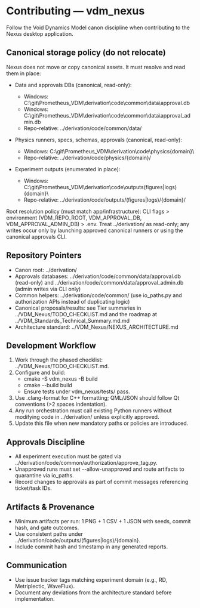 # Contributing — vdm_nexus

Follow the Void Dynamics Model canon discipline when contributing to the Nexus desktop application.

## Canonical storage policy (do not relocate)

Nexus does not move or copy canonical assets. It must resolve and read them in place:

- Data and approvals DBs (canonical, read-only):
  - Windows: C:\git\Prometheus_VDM\derivation\code\common\data\approval.db
  - Windows: C:\git\Prometheus_VDM\derivation\code\common\data\approval_admin.db
  - Repo-relative: ../derivation/code/common/data/

- Physics runners, specs, schemas, approvals (canonical, read-only):
  - Windows: C:\git\Prometheus_VDM\derivation\code\physics\{domain}\
  - Repo-relative: ../derivation/code/physics/{domain}/

- Experiment outputs (enumerated in place):
  - Windows: C:\git\Prometheus_VDM\derivation\code\outputs\(figures|logs)\{domain}\
  - Repo-relative: ../derivation/code/outputs/(figures|logs)/{domain}/

Root resolution policy (must match app/infrastructure): CLI flags > environment (VDM_REPO_ROOT, VDM_APPROVAL_DB, VDM_APPROVAL_ADMIN_DB) > .env. Treat ../derivation/ as read-only; any writes occur only by launching approved canonical runners or using the canonical approvals CLI.

## Repository Pointers

- Canon root: ../derivation/
- Approvals databases: ../derivation/code/common/data/approval.db (read-only) and ../derivation/code/common/data/approval_admin.db (admin writes via CLI only)
- Common helpers: ../derivation/code/common/ (use io_paths.py and authorization APIs instead of duplicating logic)
- Canonical proposals/results: see Tier summaries in ../VDM_Nexus/TODO_CHECKLIST.md and the roadmap at ../VDM_Standards_Technical_Summary.md.md
- Architecture standard: ../VDM_Nexus/NEXUS_ARCHITECTURE.md

## Development Workflow

1. Work through the phased checklist: ../VDM_Nexus/TODO_CHECKLIST.md.
2. Configure and build:
   - cmake -S vdm_nexus -B build
   - cmake --build build
   - Ensure tests under vdm_nexus/tests/ pass.
3. Use .clang-format for C++ formatting; QML/JSON should follow Qt conventions (>2 spaces indentation).
4. Any run orchestration must call existing Python runners without modifying code in ../derivation/ unless explicitly approved.
5. Update this file when new mandatory paths or policies are introduced.

## Approvals Discipline

- All experiment execution must be gated via ../derivation/code/common/authorization/approve_tag.py.
- Unapproved runs must set --allow-unapproved and route artifacts to quarantine via io_paths.
- Record changes to approvals as part of commit messages referencing ticket/task IDs.

## Artifacts & Provenance

- Minimum artifacts per run: 1 PNG + 1 CSV + 1 JSON with seeds, commit hash, and gate outcomes.
- Use consistent paths under ../derivation/code/outputs/(figures|logs)/{domain}.
- Include commit hash and timestamp in any generated reports.

## Communication

- Use issue tracker tags matching experiment domain (e.g., RD, Metriplectic, WaveFlux).
- Document any deviations from the architecture standard before implementation.
